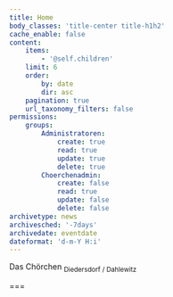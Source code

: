 ```yaml
---
title: Home
body_classes: 'title-center title-h1h2'
cache_enable: false
content:
    items:
        - '@self.children'
    limit: 6
    order:
        by: date
        dir: asc
    pagination: true
    url_taxonomy_filters: false
permissions:
    groups:
        Administratoren:
            create: true
            read: true
            update: true
            delete: true
        Choerchenadmin:
            create: false
            read: true
            update: false
            delete: false
archivetype: news
archivesched: '-7days'
archivedate: eventdate
dateformat: 'd-m-Y H:i'
---
```


<span class="h1">Das Chörchen</span> <sub>Diedersdorf / Dahlewitz</sub>

===


